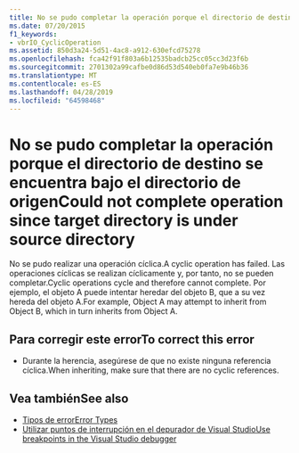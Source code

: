 ```yaml
---
title: No se pudo completar la operación porque el directorio de destino se encuentra bajo el directorio de origen
ms.date: 07/20/2015
f1_keywords:
- vbrIO_CyclicOperation
ms.assetid: 850d3a24-5d51-4ac8-a912-630efcd75278
ms.openlocfilehash: fca42f91f803a6b12535badcb25cc05cc3d23f6b
ms.sourcegitcommit: 2701302a99cafbe0d86d53d540eb0fa7e9b46b36
ms.translationtype: MT
ms.contentlocale: es-ES
ms.lasthandoff: 04/28/2019
ms.locfileid: "64598468"
---
```

# <a name="could-not-complete-operation-since-target-directory-is-under-source-directory"></a><span data-ttu-id="57a8a-102">No se pudo completar la operación porque el directorio de destino se encuentra bajo el directorio de origen</span><span class="sxs-lookup"><span data-stu-id="57a8a-102">Could not complete operation since target directory is under source directory</span></span>
<span data-ttu-id="57a8a-103">No se pudo realizar una operación cíclica.</span><span class="sxs-lookup"><span data-stu-id="57a8a-103">A cyclic operation has failed.</span></span> <span data-ttu-id="57a8a-104">Las operaciones cíclicas se realizan cíclicamente y, por tanto, no se pueden completar.</span><span class="sxs-lookup"><span data-stu-id="57a8a-104">Cyclic operations cycle and therefore cannot complete.</span></span> <span data-ttu-id="57a8a-105">Por ejemplo, el objeto A puede intentar heredar del objeto B, que a su vez hereda del objeto A.</span><span class="sxs-lookup"><span data-stu-id="57a8a-105">For example, Object A may attempt to inherit from Object B, which in turn inherits from Object A.</span></span>  
  
## <a name="to-correct-this-error"></a><span data-ttu-id="57a8a-106">Para corregir este error</span><span class="sxs-lookup"><span data-stu-id="57a8a-106">To correct this error</span></span>  
  
- <span data-ttu-id="57a8a-107">Durante la herencia, asegúrese de que no existe ninguna referencia cíclica.</span><span class="sxs-lookup"><span data-stu-id="57a8a-107">When inheriting, make sure that there are no cyclic references.</span></span>  
  
## <a name="see-also"></a><span data-ttu-id="57a8a-108">Vea también</span><span class="sxs-lookup"><span data-stu-id="57a8a-108">See also</span></span>

- [<span data-ttu-id="57a8a-109">Tipos de error</span><span class="sxs-lookup"><span data-stu-id="57a8a-109">Error Types</span></span>](../../visual-basic/programming-guide/language-features/error-types.md)
- [<span data-ttu-id="57a8a-110">Utilizar puntos de interrupción en el depurador de Visual Studio</span><span class="sxs-lookup"><span data-stu-id="57a8a-110">Use breakpoints in the Visual Studio debugger</span></span>](/visualstudio/debugger/using-breakpoints)

